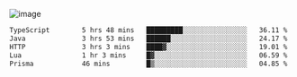 ![image](https://github-profile-trophy.vercel.app/?username=CMOISDEAD&theme=kimbie_dark&row=1&no-frame=true&margin-w=15&margin-h=15)
<!--START_SECTION:waka-->

```txt
TypeScript        5 hrs 48 mins   █████████░░░░░░░░░░░░░░░░   36.11 %
Java              3 hrs 53 mins   ██████░░░░░░░░░░░░░░░░░░░   24.17 %
HTTP              3 hrs 3 mins    ████▓░░░░░░░░░░░░░░░░░░░░   19.01 %
Lua               1 hr 3 mins     █▓░░░░░░░░░░░░░░░░░░░░░░░   06.59 %
Prisma            46 mins         █▒░░░░░░░░░░░░░░░░░░░░░░░   04.85 %
```

<!--END_SECTION:waka--> 

